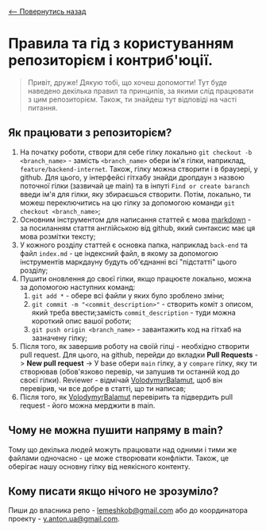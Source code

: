 [<-- Повернутись назад](../../README.md)
# Правила та гід з користуванням репозиторієм і контриб'юції.

> Привіт, друже! Дякую тобі, що хочеш допомогти! Тут буде наведено декілька правил та принципів, за якими слід працювати з цим репозиторієм. Також, ти знайдеш тут відповіді на часті питання.

## Як працювати з репозиторієм?
1. На початку роботи, створи для себе гілку локально `git checkout -b <branch_name>` - замість `<branch_name>` обери ім'я гілки, наприклад, `feature/backend-internet`. Також, гілку можна створити і в браузері, у github. Для цього, у інтерфейсі гітхабу знайди дропдаун з назвою поточної гілки (зазвичай це main) та в інпуті `Find or create baranch` введи ім'я для гілки, яку збираєшься створити. Потім, локально, ти можеш переключитись на цю гілку за допомогою команди `git checkout <branch_name>`;
2. Основним інструментом для написання статтей є мова [markdown](https://docs.github.com/en/get-started/writing-on-github/getting-started-with-writing-and-formatting-on-github/basic-writing-and-formatting-syntax) - за посиланням стаття англійською від github, який синтаксис має ця мова розмітки тексту;
3. У кожного розділу статтей є основка папка, наприклад `back-end` та файл `index.md` - це індексний файл, в якому за допомогою інструментів маркдауну будуть об'єднанні всі "підстатті" цього розділу;
4. Пушити оновлення до своєї гілки, якщо працюєте локально, можна за допомогою наступних команд:
   1. `git add *` - обере всі файли у яких було зроблено зміни;
   2. `git commit -m "<commit_description>"` - створить коміт з описом, який треба ввести;замість `commit_description` - туди можна короткий опис вашої роботи;
   3. `git push origin <branch_name>` - завантажить код на гітхаб на зазначену гілку;
5. Після того, як завершив роботу на своїй гілці - необхідно створити pull request. Для цього, на github, перейди до вкладки **Pull Requests** -> **New pull request** -> У base обери `main` гілку, а у `compare` гілку, яку ти створював (обов'язково перевір, чи запушив ти останній код до своєї гілки). Reviewer - відмічай [VolodymyrBalamut](https://github.com/VolodymyrBalamut), щоб він перевірив, чи все добре в статті, що ти написав;
6. Після того, як [VolodymyrBalamut](https://github.com/VolodymyrBalamut) перевірить та підвердить pull request - його можна мерджити в main.

## Чому не можна пушити напряму в main?
Тому що декілька людей можуть працювати над одними і тими же файлами одночасно - це може створювати конфлікти. Також, це оберігає нашу основну гілку від неякісного контенту.

## Кому писати якщо нічого не зрозуміло?
Пиши до власника репо - [lemeshkob@gmail.com](mailto:lemeshkob@gmail.com) або до координатора проекту - [y.anton.ua@gmail.com](mailto:y.anton.ua@gmail.com).